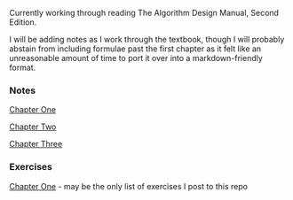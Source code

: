 Currently working through reading The Algorithm Design Manual, Second Edition.

I will be adding notes as I work through the textbook, though I will probably abstain from including formulae past the first chapter as it felt like an unreasonable amount of time to port it over into a markdown-friendly format.

### Notes

[Chapter One](./Chapter%201/Chapter_1.md)

[Chapter Two](./Chapter%202/Chapter-2.md)

[Chapter Three](./Chapter%203/Chapter-3.md)

### Exercises

[Chapter One](./Chapter%201/Exercises.md) - may be the only list of exercises I post to this repo
